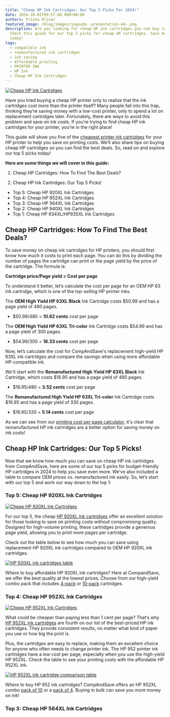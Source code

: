 ```yaml
---
title: "Cheap HP Ink Cartridges: Our Top 5 Picks For 2024!"
date: 2024-10-01T09:57:00.000+08:00
authors: Trisha Olivar
featured_image: /blog/images/ingoude.-presentation-44-.png
description: Are you looking for cheap HP ink cartridges you can buy in 2024?
  Check this guide for our top 5 picks for cheap HP cartridges. Save more on ink
  today!
tags:
  - compatible ink
  - remanufactured ink cartridges
  - ink saving
  - Affordable printing
  - PRINTER INK
  - HP Ink
  - Cheap HP Ink Cartridges
---
```

[![Cheap HP Ink Cartridges](/blog/images/ingoude.-presentation-44-.png "Cheap HP Ink Cartridges: Our Top 5 Picks For 2024!")](/blog/images/ingoude.-presentation-44-.png)

Have you tried buying a cheap HP printer only to realize that the ink cartridges cost more than the printer itself? Many people fall into this trap, thinking they’re saving money with a low-cost printer, only to spend a lot on replacement cartridges later. Fortunately, there are ways to avoid this problem and save on ink costs. If you’re trying to find cheap HP ink cartridges for your printer, you’re in the right place! 

This guide will show you five of the [cheapest printer ink cartridges](https://www.compandsave.com/top-5-best-cheap-printer-ink-cartridges) for your HP printer to help you save on printing costs. We’ll also share tips on buying cheap HP cartridges so you can find the best deals. So, read on and explore our top 5 picks today!

**Here are some things we will cover in this guide:**

1. Cheap HP Cartridges: How To Find The Best Deals?

2. Cheap HP Ink Cartridges: Our Top 5 Picks!

* Top 5: Cheap HP 920XL Ink Cartridges
* Top 4: Cheap HP 952XL Ink Cartridges
* Top 3: Cheap HP 564XL Ink Cartridges
* Top 2: Cheap HP 940XL Ink Cartridges
* Top 1: Cheap HP 934XL/HP935XL Ink Cartridges

## Cheap HP Cartridges: How To Find The Best Deals?

To save money on cheap ink cartridges for HP printers, you should first know how much it costs to print each page. You can do this by dividing the number of pages the cartridge can print or the page yield by the price of the cartridge. The formula is:

**Cartridge price/Page yield = Cost per page**

To understand it better, let’s calculate the cost per page for an OEM HP 63 ink cartridge, which is one of the top-selling HP printer inks.

The **OEM High Yield HP 63XL Black** Ink Cartridge costs $50.99 and has a page yield of 480 pages.

* $50.99/480 = **10.62 cents** cost per page

The **OEM High Yield HP 63XL Tri-color** Ink Cartridge costs $54.99 and has a page yield of 300 pages.

* $54.99/300 = **18.33 cents** cost per page

Now, let’s calculate the cost for CompAndSave's replacement high-yield HP 63XL ink cartridges and compare the savings when using more affordable HP-compatible ink. 

We'll start with the **Remanufactured High Yield HP 63XL Black** Ink Cartridge, which costs $16.95 and has a page yield of 480 pages.

* $16.95/480 = **3.52 cents** cost per page

The **Remanufactured High Yield HP 63XL Tri-color** Ink Cartridge costs $16.95 and has a page yield of 330 pages.

* $16.95/330 = **5.14 cents** cost per page

As we can see from our [printing cost per page calculator](https://www.compandsave.com/blog/posts/printing-cost-per-page-calculator-calculate-printing-easily.html), it's clear that remanufactured HP ink cartridges are a better option for saving money on ink costs!

## Cheap HP Ink Cartridges: Our Top 5 Picks!

Now that we know how much you can save on cheap HP ink cartridges from CompAndSave, here are some of our top 5 picks for budget-friendly HP cartridges in 2024 to help you save even more. We’ve also included a table to compare OEM prices vs. remanufactured ink easily. So, let’s start with our top 5 and work our way down to the top 1:

### Top 5: Cheap HP 920XL Ink Cartridges

[![Cheap HP 920XL Ink Cartridges](/blog/images/screenshot-2024-10-01-at-10.11.07 pm.png "Cheap HP 920XL Ink Cartridges")](/blog/images/screenshot-2024-10-01-at-10.11.07 pm.png)

For our top 5, the cheap [HP 920XL ink cartridges](https://www.compandsave.com/hp/920xl-ink-cartridges/920xl-4-combo) offer an excellent solution for those looking to save on printing costs without compromising quality. Designed for high-volume printing, these cartridges provide a generous page yield, allowing you to print more pages per cartridge. 

Check out the table below to see how much you can save using replacement HP 920XL ink cartridges compared to OEM HP 920XL ink cartridges.

[![HP 920XL ink cartridges table](/blog/images/screenshot-2024-10-01-at-10.07.50 pm.png "HP 920XL ink cartridges compared to OEM HP 920XL ink cartridges")](/blog/images/screenshot-2024-10-01-at-10.07.50 pm.png)

Where to buy affordable HP 920XL ink cartridges? Here at CompandSave, we offer the best quality at the lowest prices. Choose from our high-yield combo pack that includes [4-pack](https://www.compandsave.com/hp/920xl-ink-cartridges/920xl-4-combo) or [10-pack](https://www.compandsave.com/hp/920xl-ink-cartridges/920xl-10-combo) cartridges.

### Top 4: Cheap HP 952XL Ink Cartridges

[![Cheap HP 952XL Ink Cartridges](/blog/images/screenshot-2024-10-01-at-10.10.47 pm.png "Cheap HP 952XL Ink Cartridges")](/blog/images/screenshot-2024-10-01-at-10.10.47 pm.png)

What could be cheaper than paying less than 1 cent per page? That’s why [HP 952XL ink cartridges](https://www.compandsave.com/hp/952xl-ink-cartridges/952xl-4-combo) are fourth on our list of the best-priced HP ink cartridges. They provide consistent results, no matter what kind of paper you use or how big the print is.

Plus, the cartridges are easy to replace, making them an excellent choice for anyone who often needs to change printer ink. The HP 952 printer ink cartridges have a low cost per page, especially when you use the high-yield HP 952XL. Check the table to see your printing costs with the affordable HP 952XL ink.

[![HP 952XL ink cartridge comparison table](/blog/images/screenshot-2024-10-01-at-10.12.32 pm.png "HP 952XL ink cartridge comparison table")](/blog/images/screenshot-2024-10-01-at-10.12.32 pm.png)

Where to buy HP 952 ink cartridges? CompAndSave offers an HP 952XL combo [pack of 10](https://www.compandsave.com/hp/952xl-ink-cartridges-s-7290/952xl-10-combo-p-9894) or a [pack of 4](https://www.compandsave.com/hp/952xl-ink-cartridges-s-7290/952xl-4-combo-p-9895). Buying in bulk can save you more money on ink!

### Top 3: Cheap HP 564XL Ink Cartridges

[](https://www.compandsave.com/hp-printer-troubleshooting-guide)
